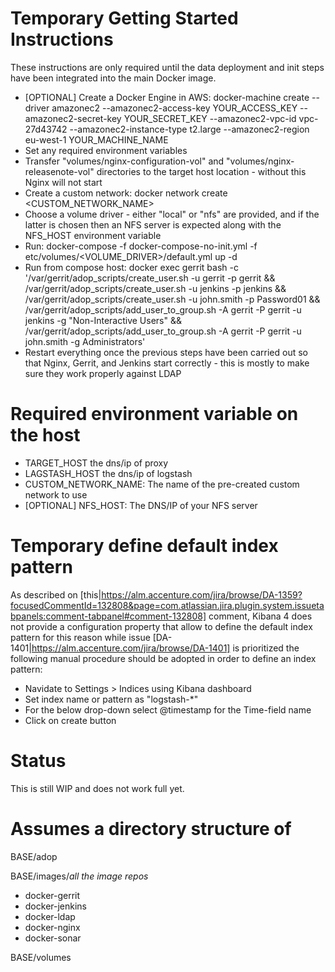 # Temporary Getting Started Instructions

These instructions are only required until the data deployment and init steps have been integrated into the main Docker image.

- [OPTIONAL] Create a Docker Engine in AWS: docker-machine create --driver amazonec2 --amazonec2-access-key YOUR\_ACCESS\_KEY --amazonec2-secret-key YOUR\_SECRET\_KEY --amazonec2-vpc-id vpc-27d43742 --amazonec2-instance-type t2.large --amazonec2-region eu-west-1 YOUR\_MACHINE\_NAME
- Set any required environment variables
- Transfer "volumes/nginx-configuration-vol" and "volumes/nginx-releasenote-vol" directories to the target host location - without this Nginx will not start
- Create a custom network: docker network create <CUSTOM_NETWORK_NAME>
- Choose a volume driver - either "local" or "nfs" are provided, and if the latter is chosen then an NFS server is expected along with the NFS_HOST environment variable
- Run: docker-compose -f docker-compose-no-init.yml -f etc/volumes/<VOLUME_DRIVER>/default.yml up -d
- Run from compose host: docker exec gerrit bash -c '/var/gerrit/adop\_scripts/create\_user.sh -u gerrit -p gerrit && /var/gerrit/adop\_scripts/create\_user.sh -u jenkins -p jenkins && /var/gerrit/adop\_scripts/create\_user.sh -u john.smith -p Password01 && /var/gerrit/adop\_scripts/add\_user\_to\_group.sh -A gerrit -P gerrit -u jenkins -g "Non-Interactive Users" && /var/gerrit/adop\_scripts/add\_user\_to\_group.sh -A gerrit -P gerrit -u john.smith -g Administrators'
- Restart everything once the previous steps have been carried out so that Nginx, Gerrit, and Jenkins start correctly - this is mostly to make sure they work properly against LDAP

# Required environment variable on the host

- TARGET_HOST the dns/ip of proxy
- LAGSTASH_HOST the dns/ip of logstash
- CUSTOM_NETWORK_NAME: The name of the pre-created custom network to use
- [OPTIONAL] NFS_HOST: The DNS/IP of your NFS server

# Temporary define default index pattern

As described on [this|https://alm.accenture.com/jira/browse/DA-1359?focusedCommentId=132808&page=com.atlassian.jira.plugin.system.issuetabpanels:comment-tabpanel#comment-132808] comment, Kibana 4 does not provide a configuration property that allow to define the default index pattern for this reason while issue [DA-1401|https://alm.accenture.com/jira/browse/DA-1401] is prioritized the following manual procedure should be adopted in order to define an index pattern:

- Navidate to Settings > Indices using Kibana dashboard
- Set index name or pattern as "logstash-*"
- For the below drop-down select @timestamp for the Time-field name
- Click on create button

# Status

This is still WIP and does not work full yet.

# Assumes a directory structure of

BASE/adop

BASE/images/*all the image repos*
-  docker-gerrit
-  docker-jenkins
-  docker-ldap
-  docker-nginx
-  docker-sonar

BASE/volumes
